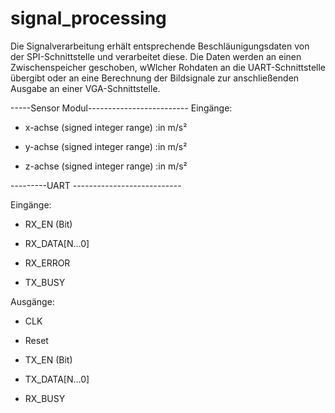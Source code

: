 # signal_processing

Die Signalverarbeitung erhält entsprechende Beschläunigungsdaten von der SPI-Schnittstelle und verarbeitet diese.
Die Daten werden an einen Zwischenspeicher geschoben, wWlcher  Rohdaten  an die UART-Schnittstelle übergibt oder an eine Berechnung der Bildsignale zur anschließenden Ausgabe an einer VGA-Schnittstelle.

-----Sensor Modul-------------------------
Eingänge:

* x-achse (signed integer range) :in m/s²

* y-achse (signed integer range) :in m/s²

* z-achse (signed integer range) :in m/s²



---------UART ---------------------------

Eingänge:

* RX_EN (Bit)

* RX_DATA[N...0]

* RX_ERROR

* TX_BUSY


Ausgänge:

* CLK

* Reset

* TX_EN (Bit)

* TX_DATA[N...0]

* RX_BUSY
